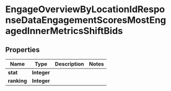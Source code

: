 

# EngageOverviewByLocationIdResponseDataEngagementScoresMostEngagedInnerMetricsShiftBids


## Properties

| Name | Type | Description | Notes |
|------------ | ------------- | ------------- | -------------|
|**stat** | **Integer** |  |  |
|**ranking** | **Integer** |  |  |



